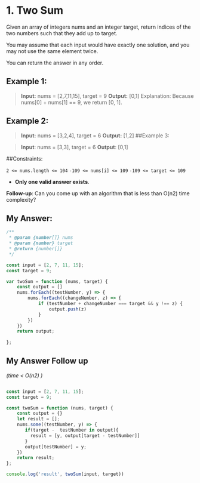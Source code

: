 # 1. Two Sum

Given an array of integers nums and an integer target, return indices of the two numbers such that they add up to target.

You may assume that each input would have exactly one solution, and you may not use the same element twice.

You can return the answer in any order.

 

## Example 1:

> **Input:** nums = [2,7,11,15], target = 9
> **Output:** [0,1]
> Explanation: Because nums[0] + nums[1] == 9, we return [0, 1].
## Example 2:

> **Input:** nums = [3,2,4], target = 6
> **Output:** [1,2]
##Example 3:

> **Input**: nums = [3,3], target = 6
> **Output**: [0,1]
 

##Constraints:

`2 <= nums.length <= 104`
`-109 <= nums[i] <= 109`
`-109 <= target <= 109`
- **Only one valid answer exists**.

**Follow-up**: Can you come up with an algorithm that is less than O(n2) time complexity?

## My Answer: 
```javascript
/**
 * @param {number[]} nums
 * @param {number} target
 * @return {number[]}
 */

const input = [2, 7, 11, 15];
const target = 9;

var twoSum = function (nums, target) {
    const output = []
    nums.forEach((testNumber, y) => {
        nums.forEach((changeNumber, z) => {
            if (testNumber + changeNumber === target && y !== z) {
                output.push(z)
            }
        })
    })
    return output;
    
};

```


## My Answer Follow up
 _(time < O(n2) )_

```javascript

const input = [2, 7, 11, 15];
const target = 9;

const twoSum = function (nums, target) {
    const output = {}
    let result = [];
    nums.some((testNumber, y) => {
       if(target -  testNumber in output){
         result = [y, output[target - testNumber]]
       }
       output[testNumber] = y;
    })
    return result;
};

console.log('result', twoSum(input, target))

```
